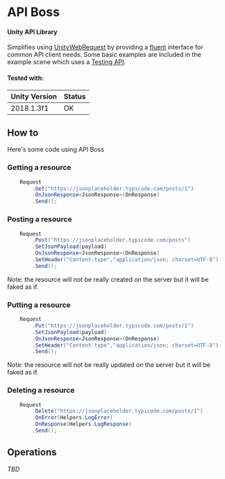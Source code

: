 # API Boss

#### Unity API Library

Simplifies using [UnityWebRequest](https://docs.unity3d.com/ScriptReference/Networking.UnityWebRequest.html) by providing a [fluent](https://en.wikipedia.org/wiki/Fluent_interface) interface for common API client needs.  Some basic examples are included in the example scene which uses a [Testing API](https://github.com/typicode/jsonplaceholder#how-to).

#### Tested with:
| Unity Version | Status |
| ------ | ----------- |
| 2018.1.3f1   | OK |

## How to

Here's some code using API Boss

### Getting a resource

```c#
    Request
        .Get("https://jsonplaceholder.typicode.com/posts/1")
        .OnJsonResponse<JsonResponse>(OnResponse)
        .Send();
```

### Posting a resource

```c#
    Request
        .Post("https://jsonplaceholder.typicode.com/posts")
        .SetJsonPayload(payload)
        .OnJsonResponse<JsonResponse>(OnResponse)
        .SetHeader("Content-type","application/json; charset=UTF-8")
        .Send();
```

Note: the resource will not be really created on the server but it will be faked as if. 

### Putting a resource

```c#
    Request
        .Put("https://jsonplaceholder.typicode.com/posts/1")
        .SetJsonPayload(payload)
        .OnJsonResponse<JsonResponse>(OnResponse)
        .SetHeader("Content-type","application/json; charset=UTF-8")
        .Send();
```

Note: the resource will not be really updated on the server but it will be faked as if. 

### Deleting a resource

```c#
    Request
        .Delete("https://jsonplaceholder.typicode.com/posts/1")
        .OnError(Helpers.LogError)
        .OnResponse(Helpers.LogResponse)
        .Send();
```

## Operations

_TBD_